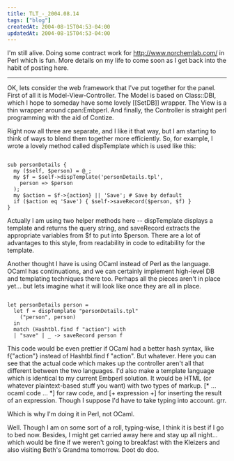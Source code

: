 ```yaml
---
title: TLT_-_2004.08.14
tags: ["blog"]
createdAt: 2004-08-15T04:53-04:00
updatedAt: 2004-08-15T04:53-04:00
---
```


I'm still alive. Doing some contract work for http://www.norchemlab.com/ in Perl which is fun. More details on my life to come soon as I get back into the habit of posting here.

----

OK, lets consider the web framework that I've put together for the panel. First of all it is Model-View-Controller. The Model is based on Class::DBI, which I hope to someday have some lovely [[SetDB]] wrapper. The View is a thin wrapper around cpan:Embperl. And finally, the Controller is straight perl programming with the aid of Contize.

Right now all three are separate, and I like it that way, but I am starting to think of ways to blend them together more efficiently. So, for example, I wrote a lovely method called dispTemplate which is used like this:

<code>
sub personDetails {
  my ($self, $person) = @_;
  my $f = $self->dispTemplate('personDetails.tpl',
    person => $person
  );
  my $action = $f->{action} || 'Save'; # Save by default
  if ($action eq 'Save') { $self->saveRecord($person, $f) }
}
</code>

Actually I am using two helper methods here -- dispTemplate displays a template and returns the query string, and saveRecord extracts the appropriate variables from $f to put into $person. There are a lot of advantages to this style, from readability in code to editability for the template.

Another thought I have is using OCaml instead of Perl as the language. OCaml has continuations, and we can certainly implement high-level DB and templating techniques there too. Perhaps all the pieces aren't in place yet... but lets imagine what it will look like once they are all in place.

<code>
let personDetails person =
  let f = dispTemplate "personDetails.tpl"
    ("person", person)
  in
  match (Hashtbl.find f "action") with
  | "save" | _ -> saveRecord person f
</code>

This code would be even prettier if OCaml had a better hash syntax, like f{"action"} instead of Hashtbl.find f "action". But whatever. Here you can see that the actual code which makes up the controller aren't all that different between the two languages. I'd also make a template language which is identical to my current Embperl solution. It would be HTML (or whatever plaintext-based stuff you want) with two types of markup. [* ... ocaml code ... *] for raw code, and [+ expression +] for inserting the result of an expression. Though I suppose I'd have to take typing into account. grr.

Which is why I'm doing it in Perl, not OCaml.

Well. Though I am on some sort of a roll, typing-wise, I think it is best if I go to bed now. Besides, I might get carried away here and stay up all night... which would be fine if we weren't going to breakfast with the Kleizers and also visiting Beth's Grandma tomorrow. Doot do doo.

